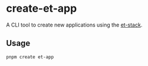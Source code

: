 # create-et-app

A CLI tool to create new applications using the
[et-stack](https://github.com/EugenEistrach/et-stack).

## Usage

```bash
pnpm create et-app
```
